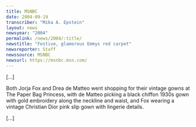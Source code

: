 ```yaml
---
title: MSNBC
date: 2004-09-19
transcriber: "Mika A. Epstein"
layout: news
newsyear: "2004"
permalink: /news/2004/:title/
newstitle: "Festive, glamorous Emmys red carpet"
newsreporter: Staff
newssource: MSNBC
newsurl: https://msnbc.msn.com/
---
```


[...]

Both Jorja Fox and Drea de Matteo went shopping for their vintage
gowns at The Paper Bag Princess, with de Matteo picking a black chiffon
1930s gown with gold embroidery along the neckline and waist, and Fox
wearing a vintage Christian Dior pink slip gown with lingerie
details.

[...]
